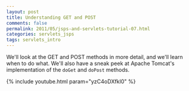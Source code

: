 ```yaml
---           
layout: post
title: Understanding GET and POST
comments: false
permalink: 2011/05/jsps-and-servlets-tutorial-07.html
categories: servlets_jsps
tags: servlets_intro
---
```


We'll look at the GET and POST methods in more detail, and we'll learn when to do what. We'll also have a sneak peek at Apache Tomcat's implementation of the `doGet` and `doPost` methods.

{% include youtube.html param="yzC4oDXfkl0" %}
